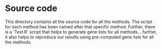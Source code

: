 # Source code
This directory contains all the source code for all the methods. The script for each method has been named after that specific method. Further, there is a 'Test.R' script that helps to generate gene lists for all methods....further, it also helps to reproduce our results using pre-computed gene lists for all the methods.
